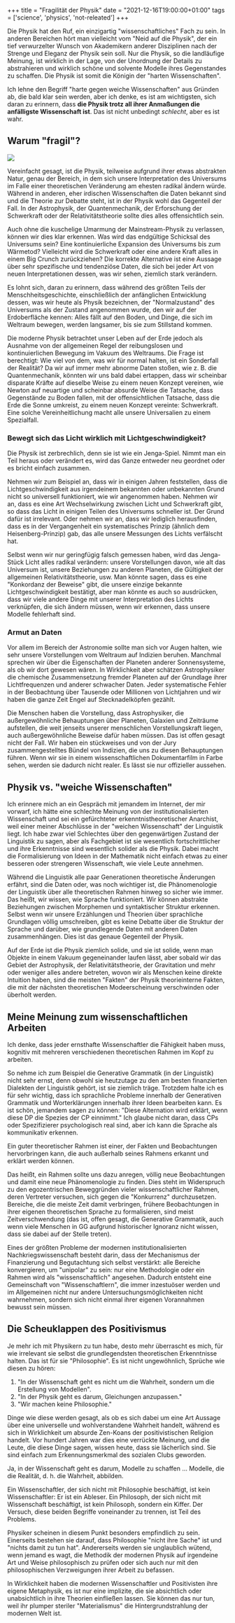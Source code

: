 +++
title = "Fragilität der Physik"
date = "2021-12-16T19:00:00+01:00"
tags  = ['science', 'physics', 'not-releated']
+++

Die Physik hat den Ruf, ein einzigartig "wissenschaftliches" Fach zu sein. In anderen Bereichen hört man vielleicht vom "Neid auf die Physik", der ein tief verwurzelter Wunsch von Akademikern anderer Disziplinen nach der Strenge und Eleganz der Physik sein soll. Nur die Physik, so die landläufige Meinung, ist wirklich in der Lage, von der Unordnung der Details zu abstrahieren und wirklich schöne und solvente Modelle ihres Gegenstandes zu schaffen. Die Physik ist somit die Königin der "harten Wissenschaften".

Ich lehne den Begriff "harte gegen weiche Wissenschaften" aus Gründen ab, die bald klar sein werden, aber ich denke, es ist am wichtigsten, sich daran zu erinnern, dass **die Physik trotz all ihrer Anmaßungen die anfälligste Wissenschaft ist**. Das ist nicht unbedingt _schlecht_, aber es ist wahr.

## Warum "fragil"?

![](/posts/frangibility-physics.jpg)

Vereinfacht gesagt, ist die Physik, teilweise aufgrund ihrer etwas abstrakten Natur, genau der Bereich, in dem sich unsere Interpretation des Universums im Falle einer theoretischen Veränderung am ehesten radikal ändern würde. Während in anderen, eher irdischen Wissenschaften die Daten bekannt sind und die Theorie zur Debatte steht, ist in der Physik wohl das Gegenteil der Fall. In der Astrophysik, der Quantenmechanik, der Erforschung der Schwerkraft oder der Relativitätstheorie sollte dies alles offensichtlich sein.

Auch ohne die kuschelige Umarmung der Mainstream-Physik zu verlassen, können wir dies klar erkennen. Was wird das endgültige Schicksal des Universums sein? Eine kontinuierliche Expansion des Universums bis zum Wärmetod? Vielleicht wird die Schwerkraft oder eine andere Kraft alles in einem Big Crunch zurückziehen? Die korrekte Alternative ist eine Aussage über sehr spezifische und tendenziöse Daten, die sich bei jeder Art von neuen Interpretationen dessen, was wir sehen, ziemlich stark verändern.

Es lohnt sich, daran zu erinnern, dass während des größten Teils der Menschheitsgeschichte, einschließlich der anfänglichen Entwicklung dessen, was wir heute als Physik bezeichnen, der "Normalzustand" des Universums als der Zustand angenommen wurde, den wir auf der Erdoberfläche kennen: Alles fällt auf den Boden, und Dinge, die sich im Weltraum bewegen, werden langsamer, bis sie zum Stillstand kommen.

Die moderne Physik betrachtet unser Leben auf der Erde jedoch als Ausnahme von der allgemeinen Regel der reibungslosen und kontinuierlichen Bewegung im Vakuum des Weltraums. Die Frage ist berechtigt: Wie viel von dem, was wir für normal halten, ist ein Sonderfall der Realität? Da wir auf immer mehr abnorme Daten stoßen, wie z. B. die Quantenmechanik, könnten wir uns bald dabei ertappen, dass wir scheinbar disparate Kräfte auf dieselbe Weise zu einem neuen Konzept vereinen, wie Newton auf neuartige und scheinbar absurde Weise die Tatsache, dass Gegenstände zu Boden fallen, mit der offensichtlichen Tatsache, dass die Erde die Sonne umkreist, zu einem neuen Konzept vereinte: Schwerkraft. Eine solche Vereinheitlichung macht alle unsere Universalien zu einem Spezialfall.

### Bewegt sich das Licht wirklich mit Lichtgeschwindigkeit?

Die Physik ist zerbrechlich, denn sie ist wie ein Jenga-Spiel. Nimmt man ein Teil heraus oder verändert es, wird das Ganze entweder neu geordnet oder es bricht einfach zusammen.

Nehmen wir zum Beispiel an, dass wir in einigen Jahren feststellen, dass die Lichtgeschwindigkeit aus irgendeinem bekannten oder unbekannten Grund nicht so universell funktioniert, wie wir angenommen haben. Nehmen wir an, dass es eine Art Wechselwirkung zwischen Licht und Schwerkraft gibt, so dass das Licht in einigen Teilen des Universums schneller ist. Der Grund dafür ist irrelevant. Oder nehmen wir an, dass wir lediglich herausfinden, dass es in der Vergangenheit ein systematisches Prinzip (ähnlich dem Heisenberg-Prinzip) gab, das alle unsere Messungen des Lichts verfälscht hat.

Selbst wenn wir nur geringfügig falsch gemessen haben, wird das Jenga-Stück Licht alles radikal verändern: unsere Vorstellungen davon, wie alt das Universum ist, unsere Beziehungen zu anderen Planeten, die Gültigkeit der allgemeinen Relativitätstheorie, usw. Man könnte sagen, dass es eine "Konkordanz der Beweise" gibt, die unsere einzige bekannte Lichtgeschwindigkeit bestätigt, aber man könnte es auch so ausdrücken, dass wir viele andere Dinge mit unserer Interpretation des Lichts verknüpfen, die sich ändern müssen, wenn wir erkennen, dass unsere Modelle fehlerhaft sind.

### Armut an Daten

Vor allem im Bereich der Astronomie sollte man sich vor Augen halten, wie sehr unsere Vorstellungen vom Weltraum auf Indizien beruhen. Manchmal sprechen wir über die Eigenschaften der Planeten anderer Sonnensysteme, als ob wir dort gewesen wären. In Wirklichkeit aber schätzen Astrophysiker die chemische Zusammensetzung fremder Planeten auf der Grundlage ihrer Lichtfrequenzen und anderer schwacher Daten. Jeder systematische Fehler in der Beobachtung über Tausende oder Millionen von Lichtjahren und wir haben die ganze Zeit Engel auf Stecknadelköpfen gezählt.

Die Menschen haben die Vorstellung, dass Astrophysiker, die außergewöhnliche Behauptungen über Planeten, Galaxien und Zeiträume aufstellen, die weit jenseits unserer menschlichen Vorstellungskraft liegen, auch außergewöhnliche Beweise dafür haben müssen. Das ist offen gesagt nicht der Fall. Wir haben ein stückweises und von der Jury zusammengestelltes Bündel von Indizien, die uns zu diesen Behauptungen führen. Wenn wir sie in einem wissenschaftlichen Dokumentarfilm in Farbe sehen, werden sie dadurch nicht realer. Es lässt sie nur offizieller aussehen.

## Physik vs. "weiche Wissenschaften"

Ich erinnere mich an ein Gespräch mit jemandem im Internet, der mir vorwarf, ich hätte eine schlechte Meinung von der institutionalisierten Wissenschaft und sei ein gefürchteter erkenntnistheoretischer Anarchist, weil einer meiner Abschlüsse in der "weichen Wissenschaft" der Linguistik liegt. Ich habe zwar viel Schlechtes über den gegenwärtigen Zustand der Linguistik zu sagen, aber als Fachgebiet ist sie wesentlich fortschrittlicher und ihre Erkenntnisse sind wesentlich solider als die Physik. Dabei macht die Formalisierung von Ideen in der Mathematik nicht einfach etwas zu einer besseren oder strengeren Wissenschaft, wie viele Leute annehmen.

Während die Linguistik alle paar Generationen theoretische Änderungen erfährt, sind die Daten oder, was noch wichtiger ist, die Phänomenologie der Linguistik über alle theoretischen Rahmen hinweg so sicher wie immer. Das heißt, wir wissen, wie Sprache funktioniert. Wir können abstrakte Beziehungen zwischen Morphemen und syntaktischer Struktur erkennen. Selbst wenn wir unsere Erzählungen und Theorien über sprachliche Grundlagen völlig umschreiben, gibt es keine Debatte über die Struktur der Sprache und darüber, wie grundlegende Daten mit anderen Daten zusammenhängen. Dies ist das genaue Gegenteil der Physik.

Auf der Erde ist die Physik ziemlich solide, und sie ist solide, wenn man Objekte in einem Vakuum gegeneinander laufen lässt, aber sobald wir das Gebiet der Astrophysik, der Relativitätstheorie, der Gravitation und mehr oder weniger alles andere betreten, wovon wir als Menschen keine direkte Intuition haben, sind die meisten "Fakten" der Physik theorieinterne Fakten, die mit der nächsten theoretischen Modeerscheinung verschwinden oder überholt werden.

## Meine Meinung zum wissenschaftlichen Arbeiten

Ich denke, dass jeder ernsthafte Wissenschaftler die Fähigkeit haben muss, kognitiv mit mehreren verschiedenen theoretischen Rahmen im Kopf zu arbeiten.

So nehme ich zum Beispiel die Generative Grammatik (in der Linguistik) nicht sehr ernst, denn obwohl sie heutzutage zu den am besten finanzierten Dialekten der Linguistik gehört, ist sie ziemlich träge. Trotzdem halte ich es für sehr wichtig, dass ich sprachliche Probleme innerhalb der Generativen Grammatik und Worterklärungen innerhalb ihrer Ideen bearbeiten kann. Es ist schön, jemandem sagen zu können: "Diese Alternation wird erklärt, wenn diese DP die Spezies der CP einnimmt." Ich glaube nicht daran, dass CPs oder Spezifizierer psychologisch real sind, aber ich kann die Sprache als kommunikativ erkennen.

Ein guter theoretischer Rahmen ist einer, der Fakten und Beobachtungen hervorbringen kann, die auch außerhalb seines Rahmens erkannt und erklärt werden können.

Das heißt, ein Rahmen sollte uns dazu anregen, völlig neue Beobachtungen und damit eine neue Phänomenologie zu finden. Dies steht im Widerspruch zu den egozentrischen Beweggründen vieler wissenschaftlicher Rahmen, deren Vertreter versuchen, sich gegen die "Konkurrenz" durchzusetzen. Bereiche, die die meiste Zeit damit verbringen, frühere Beobachtungen in ihrer eigenen theoretischen Sprache zu formalisieren, sind meist Zeitverschwendung (das ist, offen gesagt, die Generative Grammatik, auch wenn viele Menschen in GG aufgrund historischer Ignoranz nicht wissen, dass sie dabei auf der Stelle treten).

Eines der größten Probleme der modernen institutionalisierten Nachkriegswissenschaft besteht darin, dass der Mechanismus der Finanzierung und Begutachtung sich selbst verstärkt: alle Bereiche konvergieren, um "unipolar" zu sein: nur eine Methodologie oder ein Rahmen wird als "wissenschaftlich" angesehen. Dadurch entsteht eine Gemeinschaft von "Wissenschaftlern", die immer inzestuöser werden und im Allgemeinen nicht nur andere Untersuchungsmöglichkeiten nicht wahrnehmen, sondern sich nicht einmal ihrer eigenen Vorannahmen bewusst sein müssen.

## Die Scheuklappen des Positivismus

Je mehr ich mit Physikern zu tun habe, desto mehr überrascht es mich, für wie irrelevant sie selbst die grundlegendsten theoretischen Erkenntnisse halten. Das ist für sie "Philosophie". Es ist nicht ungewöhnlich, Sprüche wie diesen zu hören:

1. "In der Wissenschaft geht es nicht um die Wahrheit, sondern um die Erstellung von Modellen".
2. "In der Physik geht es darum, Gleichungen anzupassen."
3. "Wir machen keine Philosophie."

Dinge wie diese werden gesagt, als ob es sich dabei um eine Art Aussage über eine universelle und wohlverstandene Wahrheit handelt, während es sich in Wirklichkeit um absurde Zen-Koans der positivistischen Religion handelt. Vor hundert Jahren war dies eine verrückte Meinung, und die Leute, die diese Dinge sagen, wissen heute, dass sie lächerlich sind. Sie sind einfach zum Erkennungsmerkmal des sozialen Clubs geworden.

Ja, in der Wissenschaft geht es darum, Modelle zu schaffen  ... Modelle, die die Realität, d. h. die Wahrheit, abbilden.

Ein Wissenschaftler, der sich nicht mit Philosophie beschäftigt, ist kein Wissenschaftler: Er ist ein Ableser. Ein Philosoph, der sich nicht mit Wissenschaft beschäftigt, ist kein Philosoph, sondern ein Kiffer. Der Versuch, diese beiden Begriffe voneinander zu trennen, ist Teil des Problems.

Physiker scheinen in diesem Punkt besonders empfindlich zu sein. Einerseits bestehen sie darauf, dass Philosophie "nicht ihre Sache" ist und "nichts damit zu tun hat". Andererseits werden sie unglaublich wütend, wenn jemand es wagt, die Methodik der modernen Physik auf irgendeine Art und Weise philosophisch zu prüfen oder sich auch nur mit den philosophischen Verzweigungen ihrer Arbeit zu befassen.

In Wirklichkeit haben die modernen Wissenschaftler und Positivisten ihre eigene Metaphysik, es ist nur eine implizite, die sie absichtlich oder unabsichtlich in ihre Theorien einfließen lassen. Sie können das nur tun, weil ihr plumper steriler "Materialismus" die Hintergrundstrahlung der modernen Welt ist. 
